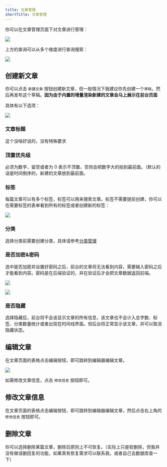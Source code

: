 ```yaml
---
title: 文章管理
shortTitle: 文章管理
---
```


你可以在文章管理页面下对文章进行管理：

![](https://pic.mereith.com/img/83b19261c806ce6711d29cb696b48f31.clipboard-2022-08-15.png)

上方的查询可以从多个维度进行查询搜索：

![](https://pic.mereith.com/img/acc7dd7093ac0110cdffdb5d11e226df.clipboard-2022-08-15.png)

## 创建新文章

你可以点击 `新建文章` 按钮创建新文章，但一般情况下我建议你先创建一个`草稿`，然后再发布这个草稿。**因为由于内置的增量渲染新建的文章会马上展示在前台页面**

具体有以下选项：

![](https://pic.mereith.com/img/586d268137547ea2bfe259fd356735f6.clipboard-2022-08-15.png)

### 文章标题

这个没啥好说的，没有特殊要求

### 顶置优先级

必须为数字，留空或者为 0 表示不顶置，否则会把数字大的拍到最前面。（默认的话是时间倒序的，新建的文章放到最前面。

### 标签

每篇文章可以有多个标签，标签可以用来搜索文章。标签不需要提前创建，你可以在需要标签的表单看到所有的标签或者创建新的标签：

![](https://pic.mereith.com/img/f96db83327831a83b5eb7b010be0f431.clipboard-2022-08-15.png)

### 分类

选择分类前需要创建分类，具体请参考[分类管理](/feature/basic/category.md)

### 是否加密&密码

选中是否加密并设置好密码之后，前台的文章将无法看到内容，需要输入密码之后才能看到内容。密码是在后端验证的，并在验证后才会把文章数据返回前端。

![](https://pic.mereith.com/img/a694826dd1a45976cc652087640c41c1.clipboard-2022-08-16.png)

![](https://pic.mereith.com/img/fad60a38e0d6819bfe6089108fe4142a.clipboard-2022-08-16.png)

### 是否隐藏

选择隐藏后，前台将不会该显示文章的所有信息，该文章也不会计入总字数、标签、分类数量统计或者出现在时间线界面。但后台将正常显示该文章，并可以取消隐藏状态。

## 编辑文章

在文章页面的表格点击编辑按钮，即可跳转到编辑器编辑文章。

![](https://pic.mereith.com/img/5a5b98d5ee34e29d75f5bd605a5603ff.clipboard-2022-08-16.png)

如需修改文章信息，点击 `修改信息` 按钮即可。

## 修改文章信息

在文章页面的表格点击编辑按钮，即可跳转到编辑器编辑文章，然后点击右上角的 `修改信息` 按钮即可。

## 删除文章

你可以选择删除某篇文章，删除后原则上不可恢复。（实际上只是软删除，但我并没有做误删回复的功能，如果真有恢复需求可以联系我，或者自己去数据库查一下）
